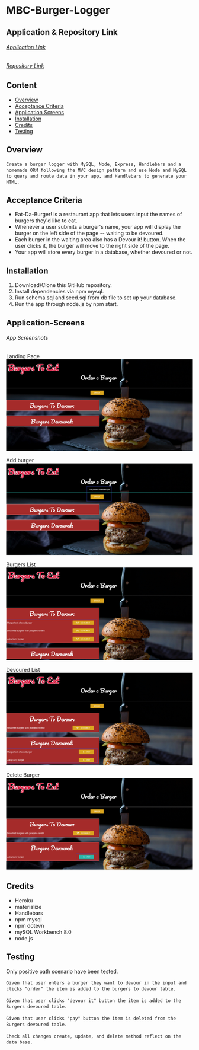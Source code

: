 # MBC-Burger-Logger

## Application & Repository Link

###### [Application Link](https://afternoon-coast-51677.herokuapp.com/)

###### [Repository Link](https://github.com/Suji-GitH/MBC-Burger-Logger)

## Content
- [Overview](#Overview)
- [Acceptance Criteria](#Acceptance-Criteria)
- [Application Screens](#Application-Screens)
- [Installation](#Installation)
- [Credits](#Credits)
- [Testing](#Testing)

## Overview

```
Create a burger logger with MySQL, Node, Express, Handlebars and a homemade ORM following the MVC design pattern and use Node and MySQL to query and route data in your app, and Handlebars to generate your HTML.
```

## Acceptance Criteria

* Eat-Da-Burger! is a restaurant app that lets users input the names of burgers they'd like to eat.
* Whenever a user submits a burger's name, your app will display the burger on the left side of the page -- waiting to be devoured.
* Each burger in the waiting area also has a Devour it! button. When the user clicks it, the burger will move to the right side of the page.
* Your app will store every burger in a database, whether devoured or not.

## Installation

1. Download/Clone this GitHub repository.
2. Install dependencies via npm mysql. 
3. Run schema.sql and seed.sql from db file to set up your database.
4. Run the app through node.js by npm start.

## Application-Screens

###### App Screenshots

Landing Page
<img src = "./public/assets/img/Screenshots/LandingPage.jpg">

Add burger
<img src = "./public/assets/img/Screenshots/AddBurger.jpg">

Burgers List
<img src = "./public/assets/img/Screenshots/BurgersList.jpg">

Devoured List
<img src = "./public/assets/img/Screenshots/DevouredList.jpg">

Delete Burger
<img src = "./public/assets/img/Screenshots/DeleteBurger.jpg">

## Credits

- Heroku
- materialize
- Handlebars
- npm mysql
- npm dotevn
- mySQL Workbench 8.0
- node.js

## Testing

Only positive path scenario have been tested. 

```
Given that user enters a burger they want to devour in the input and clicks "order" the item is added to the burgers to devour table.

Given that user clicks "devour it" button the item is added to the Burgers devoured table.

Given that user clicks "pay" button the item is deleted from the Burgers devoured table.

Check all changes create, update, and delete method reflect on the data base. 

```